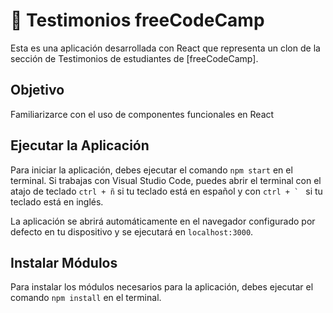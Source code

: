 
# 📌 Testimonios freeCodeCamp

Esta es una aplicación desarrollada con React que representa un clon de la sección de Testimonios de estudiantes de [freeCodeCamp].
## Objetivo
Familiarizarce con el uso de componentes funcionales en React

## Ejecutar la Aplicación
Para iniciar la aplicación, debes ejecutar el comando `npm start` en el terminal. Si trabajas con Visual Studio Code, puedes abrir el terminal con el atajo de teclado `ctrl + ñ` si tu teclado está en español y con ```ctrl + ` ``` si tu teclado está en inglés.

La aplicación se abrirá automáticamente en el navegador configurado por defecto en tu dispositivo y se ejecutará en `localhost:3000`.

## Instalar Módulos
Para instalar los módulos necesarios para la aplicación, debes ejecutar el comando `npm install` en el terminal.
